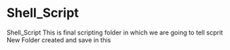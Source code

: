 # Shell_Script
Shell_Script
This is final scripting folder in which we are going to tell scprit
New Folder created and save in this 